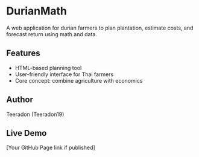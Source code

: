 # DurianMath

A web application for durian farmers to plan plantation, estimate costs, and forecast return using math and data.

## Features
- HTML-based planning tool
- User-friendly interface for Thai farmers
- Core concept: combine agriculture with economics

## Author
Teeradon (Teeradon19)

## Live Demo
[Your GitHub Page link if published]

